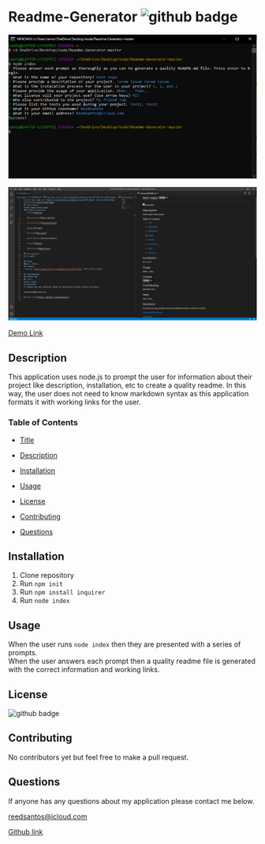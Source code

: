 # Readme-Generator <img src='https://img.shields.io/badge/License-MIT-black' alt='github badge'>
![Screenshot](screenshot.png)

![Screenshot](screenshot2.png)

[Demo Link](https://drive.google.com/file/d/1V-f6ESha7IO-NiOjvgH5r8zri7gSkyhO/preview)

## Description
This application uses node.js to prompt the user for information about their project like description, installation, etc to create a quality readme. In this way, the user does not need to know markdown syntax as this application formats it with working links for the user.
### Table of Contents
-  [Title](#title)

-  [Description](#description)

-  [Installation](#installation)

-  [Usage](#usage)

-  [License](#license)

-  [Contributing](#contributing)

-  [Questions](#questions)
            
## Installation
1. Clone repository
2. Run `npm init`
3. Run `npm install inquirer`
4. Run `node index`
        
## Usage
When the user runs `node index` then they are presented with a series of prompts. 
<br>
When the user answers each prompt then a quality readme file is generated with the correct information and working links.

## License
<img src='https://img.shields.io/badge/License-MIT-black' alt='github badge'>

## Contributing
No contributors yet but feel free to make a pull request.

## Questions
If anyone has any questions about my application please contact me below.

reedsantos@icloud.com

[Github link](https://github.com/Reedsantos)
